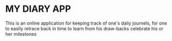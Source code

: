 # MY DIARY APP

This is an online application for keeping track of one's daliy journels, for one to easily retrace back in time to learn from his draw-backs celebrate his or her milestones

